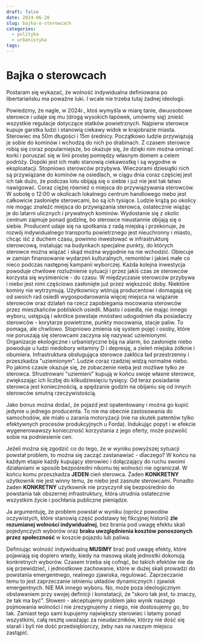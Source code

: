 ```yaml
---
draft: false
date: 2024-06-28
slug: bajka-o-sterowcach
categories:
  - polityka
  - urbanistyka
tags:
---
```

# Bajka o sterowcach

Postaram się wykazać, że wolność indywidualna definiowana po libertariańsku ma
poważne luki. I wcale nie trzeba tutaj żadnej ideologii.

<!-- more -->

Powiedzmy, że nagle, w 2024r., ktoś wymyśla w miarę tanie, dwuosobowe sterowce i
udaje się mu (drogą wysokich łapówek, umówmy się) znieść wszystkie regulacje
dotyczące statków powietrznych. Najpierw sterowce kupuje garstka ludzi i
stanowią ciekawy widok w krajobrazie miasta. Sterowiec ma 50m długości i 15m
średnicy. Początkowo ludzie przywiązują je sobie do kominów i wchodzą do nich po
drabinach. Z czasem sterowce robią się coraz popularniejsze, bo okazuje się, że
dzięki nim można ominąć korki i poruszać się w linii prostej pomiędzy własnym
domem a celem podróży. Dopóki jest ich mało stanowią ciekawostkę i są wygodne w
eksploatacji. Stopniowo sterowców przybywa. Wieczorami dziesiątki nich są
przywiązane do kominów na osiedlach, w ciągu dnia coraz częściej jest ich tak
dużo, że podczas lotu obijają się o siebie i już nie jest tak łatwo nawigować.
Coraz ciężej również o miejsca do przywiązywania sterowców. W sobotę o 12:00 w
okolicach lokalnego centrum handlowego niebo jest całkowicie zasłonięte
sterowcami, bo są ich tysiące. Ludzie krążą po okolicy nie mogąc znaleźć miejsca
do przywiązania sterowca, ostatecznie wiążąc je do latarni ulicznych i
prywatnych kominów. Wydostanie się z okolic centrum zajmuje ponad godzinę, bo
sterowce nieustannie obijają się o siebie. Producent udaje się na spotkania z
radą miejską i przekonuje, że rozwój indywidualnego transportu powietrznego jest
nieuchronny i miasto, chcąc iść z duchem czasu, powinno inwestować w
infrastrukturę sterowcową, instalując na budynkach specjalne punkty, do których
sterowce można wiązać i skąd można wygodnie na nie wchodzić. Obiecuje w zamian
finansowanie wydarzeń kulturalnych, remontów i jakieś małe co nieco podczas
następnej kampanii wyborczej. Każda kolejna inwestycja powoduje chwilowe
rozluźnienie sytuacji i przez jakiś czas ze sterowców korzysta się wyśmienicie -
do czasu. W międzyczasie sterowców przybywa i niebo jest nimi częściowo
zasłonięte już przez większość doby. Niektóre kominy nie wytrzymują. Użytkownicy
wtórują producentowi i domagają się od swoich rad osiedli wygospodarowania
więcej miejsca na wiązanie sterowców oraz działań na rzecz zapobiegania
mocowania sterowców przez mieszkańców pobliskich osiedli. Miasto i osiedla, nie
mając innego wyboru, ustępują i wkrótce powstaje mnóstwo udogodnień dla
posiadaczy sterowców - korytarze powietrzne, punkty mocowania, stacje paliw. To
pomaga, ale chwilowo. Stopniowo zmienia się system pojęć i osoby, które nie
poruszają się sterowcami zaczyna się nazywać uziemionymi. Organizacje
ekologiczne i urbanistyczne biją na alarm, bo zasłonięte niebo powoduje u ludzi
niedobory witaminy D i depresję, a zieleń miejska żółknie i obumiera.
Infrastruktura obsługująca sterowce zakłóca ład przestrzenny i przeszkadza
"uziemionym". Ludzie coraz rzadziej widzą normalne niebo. Po jakimś czasie
okazuje się, że zobaczenie nieba jest możliwe tylko ze sterowca. Sfrustrowani
"uziemieni" kupują w końcu swoje własne sterowce, zwiększając ich liczbę do
kilkudziesięciu tysięcy. Od teraz posiadanie sterowca jest koniecznością, a
spędzanie godzin na obijaniu się od innych sterowców smutną rzeczywistością.

Jako bonus można dodać, że pojazd jest opatentowany i można go kupić jedynie u
jednego producenta. To nie ma obecnie zastosowania do samochodów, ale miało u
zarania motoryzacji (nie na skutek patentów tylko efektywnych procesów
produkcyjnych u Forda). Indukując popyt i w efekcie wygenerowawszy konieczność
korzystania z jego oferty, może pozwolić sobie na podniesienie cen.

Jeżeli można się zgodzić co do tego, że w wyniku powyższej sytuacji powstał
problem, to można się zacząć zastanawiać - dlaczego? W końcu na każdym etapie
każdy kupujący sterowiec i dołączający do ruchu swoimi działaniami w sposób
bezpośredni nikomu tej wolności nie ograniczał. W końcu komu przeszkadza
**JEDEN** cień sterowca. Żaden **KONKRETNY** użytkownik nie jest winny temu, że
niebo jest zasnute sterowcami. Ponadto żaden **KONKRETNY** użytkownik nie
przyczynił się bezpośrednio do powstania tak obszernej infrastruktury, która
utrudnia ostatecznie wszystkim życie i pochłania publiczne pieniądze.

Ja argumentuję, że problem powstał w wyniku (oprócz powodów oczywistych, które
stanowią część podstawy tej fikcyjnej historii) **źle rozumianej wolności
indywidualnej**, bez brania pod uwagę efektu skali pojedynczych wyborów oraz
**braku uwzględnienia kosztów ponoszonych przez społeczność** w koszcie pojazdu
lub paliwa.

Definiując wolność indywidualną **MUSIMY** brać pod uwagę efekty, które pojawiają
się dopiero wtedy, kiedy na masową skalę jednostki dokonują konkretnych wyborów.
Czasem trzeba się cofnąć, bo takich efektów nie da się przewidzieć, i
jednostkowe zachowanie, które w dużej skali prowadzi do powstania emergentnego,
realnego zjawiska, regulować. Zaprzeczanie temu to jest zaprzeczanie istnieniu
układów dynamicznych i zjawisk emergentnych. NIE MA innego wyboru. No, może poza
ideologicznym obstawaniem przy swojej definicji i konstatacji, że "skoro tak
jest, to znaczy, że tak ma być". Słowem - akceptujemy problem jako wynik naszego
pojmowania wolności i nie zrezygnujemy z niego, nie dostosujemy go, bo tak.
Zamiast tego sami kupujemy największy sterowiec i latamy ponad wszystkimi, całą
resztę uważając za nieudaczników, którzy nie dość się starali i byli nie dość
przedsiębiorczy, żeby nas na naszym miejscu zastąpić.
